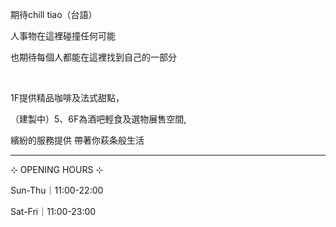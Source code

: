 期待chill tiao（台語）

人事物在這裡碰撞任何可能

也期待每個人都能在這裡找到自己的一部分

<br />

1F提供精品咖啡及法式甜點，

（建製中）5、6F為酒吧輕食及選物展售空間,

繽紛的服務提供 帶著你萩条般生活

---

⊹ OPENING HOURS ⊹

Sun-Thu｜11:00-22:00

Sat-Fri｜11:00-23:00
